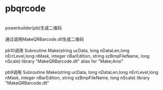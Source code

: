 # pbqrcode
<br>powerbuilder(pb)生成二维码</br>
<br>通过调用MakeQRBarcode.dll生成二维码</br>
<br>pb10调用     Subroutine Make(string ucData, long nDataLen,long nErrLevel,long nMask, integer nBarEdition,  string szBmpFileName, long nScale) library "MakeQRBarcode.dll" alias for "Make;Ansi" </br>
<br>pb9调用     Subroutine Make(string ucData, long nDataLen,long nErrLevel,long nMask, integer nBarEdition,  string szBmpFileName, long nScale) library "MakeQRBarcode.dll"</br>
